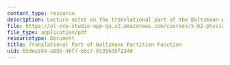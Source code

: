 ```yaml
---
content_type: resource
description: Lecture notes on the translational part of the Boltzmann partition function.
file: https://ol-ocw-studio-app-qa.s3.amazonaws.com/courses/5-62-physical-chemistry-ii-spring-2008/05dee749e89546f765c78135b35f2348_07_562ln08.pdf
file_type: application/pdf
resourcetype: Document
title: Translational Part of Boltzmann Partition Function
uid: 05dee749-e895-46f7-65c7-8135b35f2348
---
```

